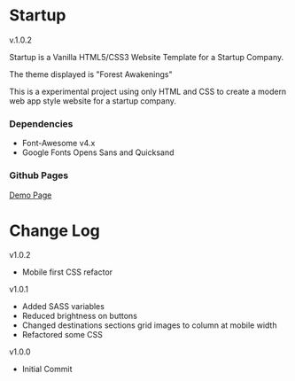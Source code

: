 # Startup

v.1.0.2

Startup is a Vanilla HTML5/CSS3 Website Template for a Startup Company.

The theme displayed is "Forest Awakenings"

This is a experimental project using only HTML and CSS to create a modern web app style website for a startup company.  

### Dependencies

* Font-Awesome v4.x
* Google Fonts Opens Sans and Quicksand

### Github Pages

<a href="https://jbratcher.github.io/startup_template/" target="_blank">Demo Page</a>

# Change Log

v1.0.2

* Mobile first CSS refactor

v1.0.1

* Added SASS variables
* Reduced brightness on buttons
* Changed destinations sections grid images to column at mobile width
* Refactored some CSS

v1.0.0

* Initial Commit
